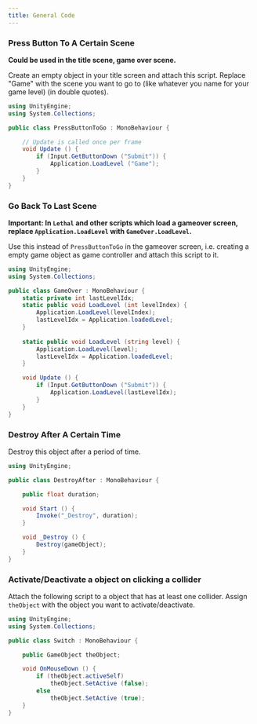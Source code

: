 ```yaml
---
title: General Code
---
```


### Press Button To A Certain Scene

**Could be used in the title scene, game over scene.**

Create an empty object in your title screen and attach this script.
Replace "Game" with the scene you want to go to (like whatever you name for your game level) (in double quotes).

```csharp
using UnityEngine;
using System.Collections;

public class PressButtonToGo : MonoBehaviour {

	// Update is called once per frame
	void Update () {
		if (Input.GetButtonDown ("Submit")) {
			Application.LoadLevel ("Game");
		}
	}
}
```

### Go Back To Last Scene

**Important: In `Lethal` and other scripts which load a gameover screen, replace `Application.LoadLevel` with `GameOver.LoadLevel`.**

Use this instead of `PressButtonToGo` in the gameover screen, i.e. creating a empty game object as game controller and attach this script to it.

```csharp
using UnityEngine;
using System.Collections;

public class GameOver : MonoBehaviour {
	static private int lastLevelIdx;
	static public void LoadLevel (int levelIndex) {
		Application.LoadLevel(levelIndex);
		lastLevelIdx = Application.loadedLevel;
	}
	
	static public void LoadLevel (string level) {
		Application.LoadLevel(level);
		lastLevelIdx = Application.loadedLevel;
	}

	void Update () {
		if (Input.GetButtonDown ("Submit")) {
			Application.LoadLevel(lastLevelIdx);
		}
	}
}
```

### <a id="DestroyAfter">Destroy After A Certain Time</a>

Destroy this object after a period of time.

```csharp
using UnityEngine;

public class DestroyAfter : MonoBehaviour {

	public float duration;

	void Start () {
		Invoke("_Destroy", duration);
	}

	void _Destroy () {
		Destroy(gameObject);
	}
}
```

### Activate/Deactivate a object on clicking a collider

Attach the following script to a object that has at least one collider.
Assign `theObject` with the object you want to activate/deactivate.

```csharp
using UnityEngine;
using System.Collections;

public class Switch : MonoBehaviour {

	public GameObject theObject;

	void OnMouseDown () {
		if (theObject.activeSelf)
			theObject.SetActive (false);
		else
			theObject.SetActive (true);
	}
}
```
